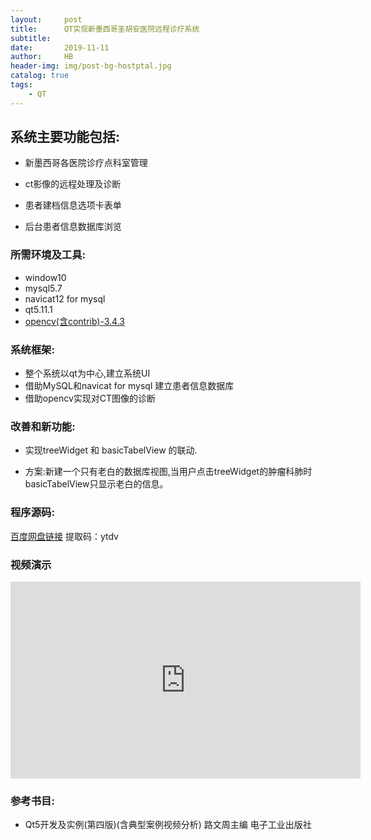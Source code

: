 ```yaml
---
layout:     post
title:      QT实现新墨西哥圣胡安医院远程诊疗系统
subtitle:   
date:       2019-11-11
author:     HB
header-img: img/post-bg-hostptal.jpg
catalog: true
tags:
    - QT
---
```

## 系统主要功能包括:

- 新墨西哥各医院诊疗点科室管理

- ct影像的远程处理及诊断
- 患者建档信息选项卡表单
- 后台患者信息数据库浏览

### 所需环境及工具:

  - window10
  -   mysql5.7
  -   navicat12 for mysql
  -  qt5.11.1
  -  [opencv(含contrib)-3.4.3](https://github.com/vacajk/OpenCV-MinGW-Build)

### 系统框架:

  - 整个系统以qt为中心,建立系统UI
  - 借助MySQL和navicat for mysql 建立患者信息数据库
  - 借助opencv实现对CT图像的诊断

### 改善和新功能:


  -  实现treeWidget 和 basicTabelView 的联动.

  - 方案:新建一个只有老白的数据库视图,当用户点击treeWidget的肿瘤科肺时basicTabelView只显示老白的信息。

### 程序源码:

  [百度网盘链接](https://pan.baidu.com/s/1HY_LUcz3ktdRo_ESU_4fHg)    提取码：ytdv

### 视频演示

<iframe width="560" height="315" src="https://www.youtube.com/embed/dAlxlKfEFog" frameborder="0" allow="accelerometer; autoplay; encrypted-media; gyroscope; picture-in-picture" allowfullscreen></iframe>

### 参考书目:


  - Qt5开发及实例(第四版)(含典型案例视频分析) 路文周主编 电子工业出版社
